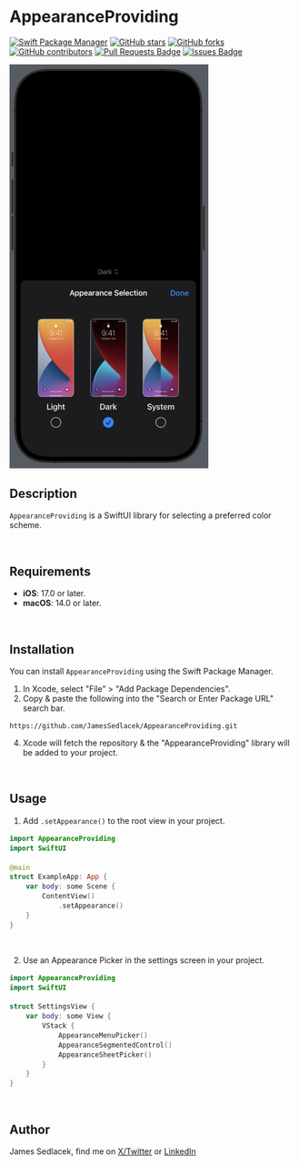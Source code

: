 # AppearanceProviding

[![Swift Package Manager](https://img.shields.io/badge/Swift%20Package%20Manager-compatible-brightgreen.svg)](https://github.com/apple/swift-package-manager)
[![GitHub stars](https://img.shields.io/github/stars/JamesSedlacek/AppearanceProviding.svg)](https://github.com/JamesSedlacek/AppearanceProviding/stargazers)
[![GitHub forks](https://img.shields.io/github/forks/JamesSedlacek/AppearanceProviding.svg?color=blue)](https://github.com/JamesSedlacek/AppearanceProviding/network)
[![GitHub contributors](https://img.shields.io/github/contributors/JamesSedlacek/AppearanceProviding.svg?color=blue)](https://github.com/JamesSedlacek/AppearanceProviding/network)
<a href="https://github.com/JamesSedlacek/AppearanceProviding/pulls"><img src="https://img.shields.io/github/issues-pr/JamesSedlacek/AppearanceProviding" alt="Pull Requests Badge"/></a>
<a href="https://github.com/JamesSedlacek/AppearanceProviding/issues"><img src="https://img.shields.io/github/issues/JamesSedlacek/AppearanceProviding" alt="Issues Badge"/></a>


<p align="left">
  <img src = "https://github.com/JamesSedlacek/AppearanceProviding/blob/main/Assets/AppearanceSheetPicker.png" width="350">
</p>

## Description
`AppearanceProviding` is a SwiftUI library for selecting a preferred color scheme. <br>

<br>

## Requirements

- **iOS**: 17.0 or later.
- **macOS**: 14.0 or later.

<br>

## Installation

You can install `AppearanceProviding` using the Swift Package Manager.

1. In Xcode, select "File" > "Add Package Dependencies".
2. Copy & paste the following into the "Search or Enter Package URL" search bar.
```
https://github.com/JamesSedlacek/AppearanceProviding.git
```
4. Xcode will fetch the repository & the "AppearanceProviding" library will be added to your project.

<br>

## Usage

1. Add `.setAppearance()` to the root view in your project.
```swift
import AppearanceProviding
import SwiftUI

@main
struct ExampleApp: App {
    var body: some Scene {
        ContentView()
            .setAppearance()
    }
}
```

<br>

2. Use an Appearance Picker in the settings screen in your project.
```swift
import AppearanceProviding
import SwiftUI

struct SettingsView {
    var body: some View {
        VStack {
            AppearanceMenuPicker()
            AppearanceSegmentedControl()
            AppearanceSheetPicker()
        }
    }
}
```

<br>

## Author

James Sedlacek, find me on [X/Twitter](https://twitter.com/jsedlacekjr) or [LinkedIn](https://www.linkedin.com/in/jamessedlacekjr/)
